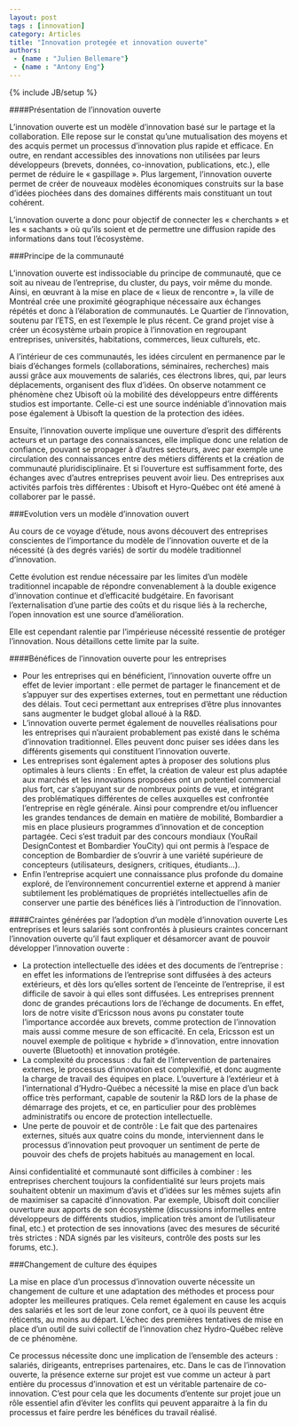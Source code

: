 ```yaml
---
layout: post
tags : [innovation]
category: Articles
title: "Innovation protegée et innovation ouverte"
authors:
 - {name : "Julien Bellemare"}
 - {name : "Antony Eng"} 
---
```

{% include JB/setup %}

####Présentation de l’innovation ouverte

L’innovation ouverte est un modèle d’innovation basé sur le partage et la collaboration. Elle repose sur le constat qu’une mutualisation des moyens et des acquis permet un processus d’innovation plus rapide et efficace. En outre, en rendant accessibles des innovations non utilisées par leurs développeurs (brevets, données, co-innovation, publications, etc.), elle permet de réduire le « gaspillage ». Plus largement, l’innovation ouverte permet de créer de nouveaux modèles économiques construits sur la base d’idées piochées dans des domaines différents mais constituant un tout cohérent.

L’innovation ouverte a donc pour objectif de connecter les « cherchants » et les « sachants » où qu’ils soient et de permettre une diffusion rapide des informations dans tout l’écosystème.

###Principe de la communauté

L’innovation ouverte est indissociable du principe de communauté, que ce soit au niveau de l’entreprise, du cluster, du pays, voir même du monde. Ainsi, en œuvrant à la mise en place de « lieux de rencontre », la ville de Montréal crée une proximité géographique nécessaire aux échanges répétés et donc à l’élaboration de communautés. Le Quartier de l’innovation, soutenu par l’ETS, en est l’exemple le plus récent. Ce grand projet vise à créer un écosystème urbain propice à l’innovation en regroupant entreprises, universités, habitations, commerces, lieux culturels, etc. 

A l’intérieur de ces communautés, les idées  circulent en permanence par le biais d’échanges formels (collaborations, séminaires, recherches) mais aussi grâce aux mouvements de salariés, ces électrons libres, qui, par leurs déplacements, organisent des flux d’idées. On observe notamment ce phénomène chez Ubisoft où la mobilité des développeurs entre différents studios est importante. Celle-ci est une source indéniable d’innovation mais pose également à Ubisoft la question de la protection des idées.

Ensuite, l’innovation ouverte implique une ouverture d’esprit des différents acteurs et un partage des connaissances, elle implique donc une relation de confiance, pouvant se propager à d’autres secteurs, avec par exemple une circulation des connaissances entre des métiers différents et la création de communauté pluridisciplinaire. Et si l’ouverture est suffisamment forte, des échanges avec d’autres entreprises peuvent avoir lieu. Des entreprises aux activités parfois très différentes : Ubisoft et Hyro-Québec ont été amené à collaborer par le passé.

###Evolution vers un modèle d’innovation ouvert

Au cours de ce voyage d’étude, nous avons découvert des entreprises conscientes de l’importance du modèle de l’innovation ouverte et de la nécessité (à des degrés variés) de sortir du modèle traditionnel d’innovation. 

Cette évolution est rendue nécessaire par les limites d’un modèle traditionnel incapable de répondre convenablement à la double exigence d’innovation continue et d’efficacité budgétaire. En favorisant l’externalisation d’une partie des coûts et du risque liés à la recherche, l’open innovation est une source d’amélioration.

Elle est cependant ralentie par l’impérieuse nécessité ressentie de protéger l’innovation. Nous détaillons cette limite par la suite.

####Bénéfices de l’innovation ouverte pour les entreprises
 - Pour les entreprises qui en bénéficient, l’innovation ouverte offre un effet de levier important : elle permet de partager le financement et de s’appuyer sur des expertises externes, tout en permettant une réduction des délais. Tout ceci permettant aux entreprises d’être plus innovantes sans augmenter le budget global alloué à la R&D.
 - L’innovation ouverte permet également de nouvelles réalisations pour les entreprises qui n’auraient probablement pas existé dans le schéma d’innovation traditionnel. Elles peuvent donc puiser ses idées dans les différents gisements qui constituent l’innovation ouverte. 
 - Les entreprises sont également aptes à proposer des solutions plus optimales à leurs clients : En effet, la création de valeur est plus adaptée aux marchés et les innovations proposées ont un potentiel commercial plus fort, car s’appuyant sur de nombreux points de vue, et intégrant des problématiques différentes de celles auxquelles est confrontée l’entreprise en règle générale. Ainsi pour comprendre et/ou influencer les grandes tendances de demain en matière de mobilité, Bombardier a mis en place plusieurs programmes d’innovation et de conception partagée. Ceci s’est traduit par des concours mondiaux (YouRail DesignContest et Bombardier YouCity) qui ont permis à l’espace de conception de Bombardier de s’ouvrir à une variété supérieure de concepteurs (utilisateurs, designers, critiques, étudiants…).
 - Enfin l’entreprise acquiert une connaissance plus profonde du domaine exploré, de l’environnement concurrentiel externe et apprend à manier subtilement les problématiques de propriétés intellectuelles afin de conserver une partie des bénéfices liés à l’introduction de l’innovation.

####Craintes générées par l’adoption d’un modèle d’innovation ouverte
Les entreprises et leurs salariés sont confrontés à plusieurs craintes concernant l’innovation ouverte qu’il faut expliquer et désamorcer avant de pouvoir développer l’innovation ouverte :
 - La protection intellectuelle des idées et des documents de l’entreprise : en effet les informations de l’entreprise sont diffusées à des acteurs extérieurs, et dès lors qu’elles sortent de l’enceinte de l’entreprise, il est difficile de savoir à qui elles sont diffusées. Les entreprises prennent donc de grandes précautions lors de l’échange de documents. En effet, lors de notre visite d’Ericsson nous avons pu constater toute l’importance accordée aux brevets, comme protection de l’innovation mais aussi comme mesure de son efficacité. En cela, Ericsson est un nouvel exemple de politique « hybride » d’innovation, entre innovation ouverte (Bluetooth) et innovation protégée.
 - La complexité du processus : du fait de l’intervention de partenaires externes, le processus d’innovation est complexifié, et donc augmente la charge de travail des équipes en place. L’ouverture à l’extérieur et à l’international d’Hydro-Québec a nécessité la mise en place d’un back office très performant, capable de soutenir la R&D lors de la phase de démarrage des projets, et ce, en particulier pour des problèmes administratifs ou encore de protection intellectuelle.
 - Une perte de pouvoir et de contrôle : Le fait que des partenaires externes, situés aux quatre coins du monde, interviennent dans le processus d’innovation peut provoquer un sentiment de perte de pouvoir des chefs de projets habitués au management en local.

Ainsi confidentialité et communauté sont difficiles à combiner : les entreprises cherchent toujours la confidentialité sur leurs projets mais souhaitent obtenir un maximum d’avis et d’idées sur les mêmes sujets afin de maximiser sa capacité d’innovation. Par exemple, Ubisoft doit concilier ouverture aux apports de son écosystème (discussions informelles entre développeurs de différents studios, implication très amont de l’utilisateur final, etc.) et protection de ses innovations (avec des mesures de sécurité très strictes : NDA signés par les visiteurs, contrôle des posts sur les forums, etc.).

###Changement de culture des équipes

La mise en place d’un processus d’innovation ouverte nécessite un changement de culture et une adaptation des méthodes et process pour adopter les meilleures pratiques. Cela remet également en cause les acquis des salariés et les sort de leur zone confort, ce à quoi ils peuvent être réticents, au moins au départ. L’échec des premières tentatives de mise en place d’un outil de suivi collectif de l’innovation chez Hydro-Québec relève de ce phénomène. 

Ce processus nécessite donc une implication de l’ensemble des acteurs : salariés, dirigeants, entreprises partenaires, etc. Dans le cas de l’innovation ouverte, la présence externe sur projet est vue comme un acteur à part entière du processus d’innovation et est un véritable partenaire de co-innovation. C’est pour cela que les documents d’entente sur projet joue un rôle essentiel afin d’éviter les conflits qui peuvent apparaitre à la fin du processus et faire perdre les bénéfices du travail réalisé.


